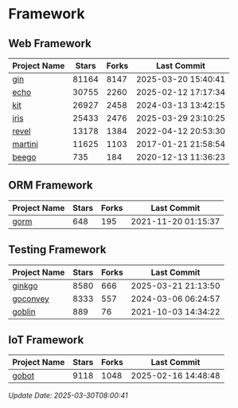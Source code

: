 # Framework

## Web Framework
| Project Name | Stars | Forks | Last Commit |
| ------------ | ----- | ----- | ----------- |
| [gin](https://github.com/gin-gonic/gin) | 81164 | 8147 | 2025-03-20 15:40:41 |
| [echo](https://github.com/labstack/echo) | 30755 | 2260 | 2025-02-12 17:17:34 |
| [kit](https://github.com/go-kit/kit) | 26927 | 2458 | 2024-03-13 13:42:15 |
| [iris](https://github.com/kataras/iris) | 25433 | 2476 | 2025-03-29 23:10:25 |
| [revel](https://github.com/revel/revel) | 13178 | 1384 | 2022-04-12 20:53:30 |
| [martini](https://github.com/go-martini/martini) | 11625 | 1103 | 2017-01-21 21:58:54 |
| [beego](https://github.com/astaxie/beego) | 735 | 184 | 2020-12-13 11:36:23 |

## ORM Framework
| Project Name | Stars | Forks | Last Commit |
| ------------ | ----- | ----- | ----------- |
| [gorm](https://github.com/jinzhu/gorm) | 648 | 195 | 2021-11-20 01:15:37 |

## Testing Framework
| Project Name | Stars | Forks | Last Commit |
| ------------ | ----- | ----- | ----------- |
| [ginkgo](https://github.com/onsi/ginkgo) | 8580 | 666 | 2025-03-21 21:13:50 |
| [goconvey](https://github.com/smartystreets/goconvey) | 8333 | 557 | 2024-03-06 06:24:57 |
| [goblin](https://github.com/franela/goblin) | 889 | 76 | 2021-10-03 14:34:22 |

## IoT Framework
| Project Name | Stars | Forks | Last Commit |
| ------------ | ----- | ----- | ----------- |
| [gobot](https://github.com/hybridgroup/gobot) | 9118 | 1048 | 2025-02-16 14:48:48 |

*Update Date: 2025-03-30T08:00:41*